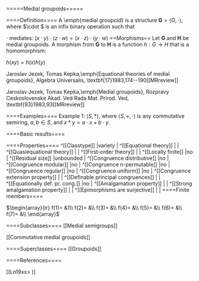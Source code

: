 =====Medial groupoids=====

====Definition====
A \emph{medial groupoid} is a structure $\mathbf{G}=\langle G,\cdot\rangle$, where $\cdot $ is an infix binary operation such that


$\cdot$ mediates:  $(x\cdot y)\cdot(z\cdot w)=(x\cdot z)\cdot (y\cdot w)$
==Morphisms==
Let $\mathbf{G}$ and $\mathbf{H}$ be medial groupoids. A morphism from $\mathbf{G}$
to $\mathbf{H}$ is a function $h:G\rightarrow H$ that is a homomorphism: 

$h(xy)=h(x)h(y)$


Jaroslav Jezek, Tomas Kepka,\emph{Equational theories of medial groupoids},
Algebra Universalis,
\textbf{17}1983,174--190[[MRreview]]

Jaroslav Jezek, Tomas Kepka,\emph{Medial groupoids},
Rozpravy Ceskoslovenske Akad. Ved Rada Mat. Prirod. Ved,
\textbf{93}1983,93[[MRreview]]


====Examples====
Example 1: $\langle S,*\rangle$, where $\langle S,+,\cdot\rangle$ is any commutative semiring, $a,b\in S$, and $x*y=a\cdot x+b\cdot y$.


====Basic results====

====Properties====
^[[Classtype]]  |variety |
^[[Equational theory]]  | |
^[[Quasiequational theory]]  | |
^[[First-order theory]]  | |
^[[Locally finite]]  |no |
^[[Residual size]]  |unbounded |
^[[Congruence distributive]]  |no |
^[[Congruence modular]]  |no |
^[[Congruence n-permutable]]  |no |
^[[Congruence regular]]  |no |
^[[Congruence uniform]]  |no |
^[[Congruence extension property]]  | |
^[[Definable principal congruences]]  | |
^[[Equationally def. pr. cong.]]  |no |
^[[Amalgamation property]]  | |
^[[Strong amalgamation property]]  | |
^[[Epimorphisms are surjective]]  | |
====Finite members====

$\begin{array}{lr}
f(1)= &1\\
f(2)= &\\
f(3)= &\\
f(4)= &\\
f(5)= &\\
f(6)= &\\
f(7)= &\\
\end{array}$

====Subclasses====
[[Medial semigroups]] 

[[Commutative medial groupoids]] 

====Superclasses====
[[Groupoids]] 


====References====

[(Ln19xx>
)]